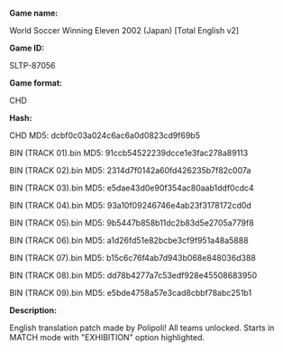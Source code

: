 **Game name:**

World Soccer Winning Eleven 2002 (Japan) [Total English v2]

**Game ID:**

SLTP-87056

**Game format:**

CHD

**Hash:**

CHD MD5: dcbf0c03a024c6ac6a0d0823cd9f69b5

BIN (TRACK 01).bin MD5: 91ccb54522239dcce1e3fac278a89113

BIN (TRACK 02).bin MD5: 2314d7f0142a60fd426235b7f82c007a

BIN (TRACK 03).bin MD5: e5dae43d0e90f354ac80aab1ddf0cdc4

BIN (TRACK 04).bin MD5: 93a10f09246746e4ab23f3178172cd0d

BIN (TRACK 05).bin MD5: 9b5447b858b11dc2b83d5e2705a779f8

BIN (TRACK 06).bin MD5: a1d26fd51e82bcbe3cf9f951a48a5888

BIN (TRACK 07).bin MD5: b15c6c76f4ab7d943b068e848036d388

BIN (TRACK 08).bin MD5: dd78b4277a7c53edf928e45508683950

BIN (TRACK 09).bin MD5: e5bde4758a57e3cad8cbbf78abc251b1

**Description:**

English translation patch made by Polipoli! All teams unlocked. Starts in MATCH mode with "EXHIBITION" option highlighted.